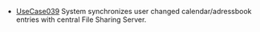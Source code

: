 * [UseCase039](../requirements/UseCase039.md) System synchronizes user changed calendar/adressbook entries with central File Sharing Server.
